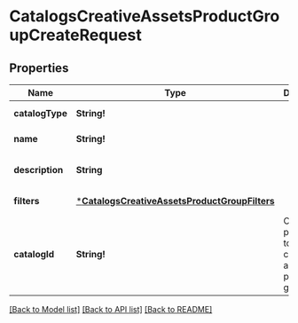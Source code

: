 # CatalogsCreativeAssetsProductGroupCreateRequest

## Properties
Name | Type | Description | Notes
------------ | ------------- | ------------- | -------------
**catalogType** | **String!** |  | [default to null]
**name** | **String!** |  | [default to null]
**description** | **String** |  | [optional] [default to null]
**filters** | [***CatalogsCreativeAssetsProductGroupFilters**](CatalogsCreativeAssetsProductGroupFilters.md) |  | [default to null]
**catalogId** | **String!** | Catalog id pertaining to the creative assets product group. | [default to null]

[[Back to Model list]](../README.md#documentation-for-models) [[Back to API list]](../README.md#documentation-for-api-endpoints) [[Back to README]](../README.md)


